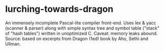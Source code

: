 # lurching-towards-dragon
An immensely incomplete Pascal-lite compiler front-end.
Uses lex & yacc (scanner & parser) along with simple syntax tree
and symbol table ("stack" of "hash tables") written in unoptimized C.
Caveat: memory leaks abound.
Source: based on excerpts from Dragon (1ed) book by Aho, Sethi and Ullman.
